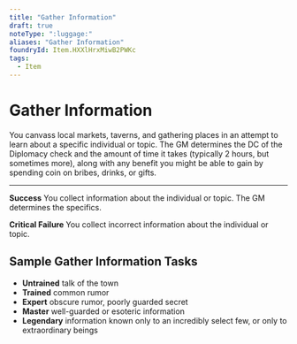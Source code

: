 ```yaml
---
title: "Gather Information"
draft: true
noteType: ":luggage:"
aliases: "Gather Information"
foundryId: Item.HXXlHrxMiwB2PWKc
tags:
  - Item
---
```


# Gather Information

You canvass local markets, taverns, and gathering places in an attempt to learn about a specific individual or topic. The GM determines the DC of the Diplomacy check and the amount of time it takes (typically 2 hours, but sometimes more), along with any benefit you might be able to gain by spending coin on bribes, drinks, or gifts.

* * *

**Success** You collect information about the individual or topic. The GM determines the specifics.

**Critical Failure** You collect incorrect information about the individual or topic.

## Sample Gather Information Tasks

*   **Untrained** talk of the town
*   **Trained** common rumor
*   **Expert** obscure rumor, poorly guarded secret
*   **Master** well-guarded or esoteric information
*   **Legendary** information known only to an incredibly select few, or only to extraordinary beings
